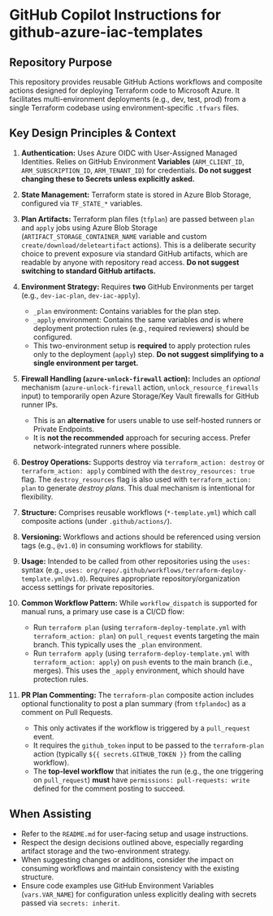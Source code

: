 # GitHub Copilot Instructions for github-azure-iac-templates

## Repository Purpose

This repository provides reusable GitHub Actions workflows and composite actions designed for deploying Terraform code to Microsoft Azure. It facilitates multi-environment deployments (e.g., dev, test, prod) from a single Terraform codebase using environment-specific `.tfvars` files.

## Key Design Principles & Context

1. **Authentication:** Uses Azure OIDC with User-Assigned Managed Identities. Relies on GitHub Environment **Variables** (`ARM_CLIENT_ID`, `ARM_SUBSCRIPTION_ID`, `ARM_TENANT_ID`) for credentials. **Do not suggest changing these to Secrets unless explicitly asked.**
2. **State Management:** Terraform state is stored in Azure Blob Storage, configured via `TF_STATE_*` variables.
3. **Plan Artifacts:** Terraform plan files (`tfplan`) are passed between `plan` and `apply` jobs using Azure Blob Storage (`ARTIFACT_STORAGE_CONTAINER_NAME` variable and custom `create/download/deleteartifact` actions). This is a deliberate security choice to prevent exposure via standard GitHub artifacts, which are readable by anyone with repository read access. **Do not suggest switching to standard GitHub artifacts.**
4. **Environment Strategy:** Requires **two** GitHub Environments per target (e.g., `dev-iac-plan`, `dev-iac-apply`).
    * `_plan` environment: Contains variables for the plan step.
    * `_apply` environment: Contains the same variables *and* is where deployment protection rules (e.g., required reviewers) should be configured.
    * This two-environment setup is **required** to apply protection rules only to the deployment (`apply`) step. **Do not suggest simplifying to a single environment per target.**
5. **Firewall Handling (`azure-unlock-firewall` action):** Includes an *optional* mechanism (`azure-unlock-firewall` action, `unlock_resource_firewalls` input) to temporarily open Azure Storage/Key Vault firewalls for GitHub runner IPs.
    * This is an **alternative** for users unable to use self-hosted runners or Private Endpoints.
    * It is **not the recommended** approach for securing access. Prefer network-integrated runners where possible.
6. **Destroy Operations:** Supports destroy via `terraform_action: destroy` or `terraform_action: apply` combined with the `destroy_resources: true` flag. The `destroy_resources` flag is also used with `terraform_action: plan` to generate *destroy plans*. This dual mechanism is intentional for flexibility.
7. **Structure:** Comprises reusable workflows (`*-template.yml`) which call composite actions (under `.github/actions/`).
8. **Versioning:** Workflows and actions should be referenced using version tags (e.g., `@v1.0`) in consuming workflows for stability.
9. **Usage:** Intended to be called from other repositories using the `uses:` syntax (e.g., `uses: org/repo/.github/workflows/terraform-deploy-template.yml@v1.0`). Requires appropriate repository/organization access settings for private repositories.
10. **Common Workflow Pattern:** While `workflow_dispatch` is supported for manual runs, a primary use case is a CI/CD flow:
    * Run `terraform plan` (using `terraform-deploy-template.yml` with `terraform_action: plan`) on `pull_request` events targeting the main branch. This typically uses the `_plan` environment.
    * Run `terraform apply` (using `terraform-deploy-template.yml` with `terraform_action: apply`) on `push` events to the main branch (i.e., merges). This uses the `_apply` environment, which should have protection rules.

11. **PR Plan Commenting:** The `terraform-plan` composite action includes optional functionality to post a plan summary (from `tfplandoc`) as a comment on Pull Requests.
    * This only activates if the workflow is triggered by a `pull_request` event.
    * It requires the `github_token` input to be passed to the `terraform-plan` action (typically `${{ secrets.GITHUB_TOKEN }}` from the calling workflow).
    * The **top-level workflow** that initiates the run (e.g., the one triggering on `pull_request`) **must** have `permissions: pull-requests: write` defined for the comment posting to succeed.

## When Assisting

* Refer to the `README.md` for user-facing setup and usage instructions.
* Respect the design decisions outlined above, especially regarding artifact storage and the two-environment strategy.
* When suggesting changes or additions, consider the impact on consuming workflows and maintain consistency with the existing structure.
* Ensure code examples use GitHub Environment Variables (`vars.VAR_NAME`) for configuration unless explicitly dealing with secrets passed via `secrets: inherit`.
